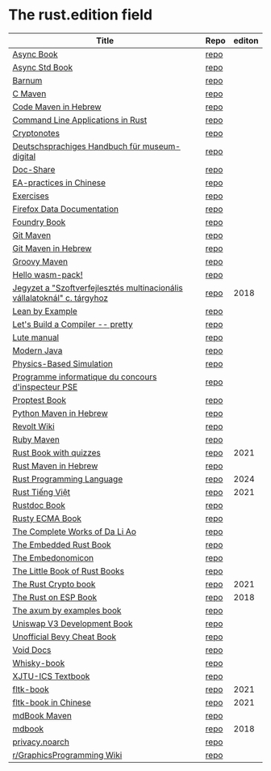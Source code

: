 # The rust.edition field

| Title | Repo | editon |
|-------|------|-------------|
| [Async Book](https://rust-lang.github.io/async-book/index.html) | [repo](https://github.com/rust-lang/async-book) |  | 
| [Async Std Book](https://book.async.rs/) | [repo](https://github.com/async-rs/async-std) |  | 
| [Barnum](https://stormasm.github.io/barnum/) | [repo](https://github.com/stormasm/barnum) |  | 
| [C Maven](https://c.code-maven.com/) | [repo](https://github.com/szabgab/c.code-maven.com) |  | 
| [Code Maven in Hebrew](https://he.code-maven.com/) | [repo](https://github.com/szabgab/he.code-maven.com) |  | 
| [Command Line Applications in Rust](https://rust-cli.github.io/book/index.html) | [repo](https://github.com/rust-cli/book) |  | 
| [Cryptonotes](https://crypto.erhant.me/) | [repo](https://github.com/erhant/crypto-notes) |  | 
| [Deutschsprachiges Handbuch für museum-digital](https://de.handbook.museum-digital.info/) | [repo](https://github.com/museum-digital/handbook-de) |  | 
| [Doc-Share](https://mr-addict.github.io/Doc-Share/) | [repo](https://github.com/mr-addict/doc-share) |  | 
| [EA-practices in Chinese]() | [repo](https://github.com/tonydeng/ea-practices) |  | 
| [Exercises](https://exercises.code-maven.com/) | [repo](https://github.com/szabgab/exercises.code-maven.com) |  | 
| [Firefox Data Documentation]() | [repo](https://github.com/mozilla/data-docs) |  | 
| [Foundry Book](https://book.getfoundry.sh/) | [repo](https://github.com/foundry-rs/book) |  | 
| [Git Maven](https://git.code-maven.com/) | [repo](https://github.com/szabgab/git.code-maven.com) |  | 
| [Git Maven in Hebrew](https://git-he.code-maven.com/) | [repo](https://github.com/szabgab/git-he.code-maven.com) |  | 
| [Groovy Maven](https://groovy.code-maven.com/) | [repo](https://github.com/szabgab/groovy.code-maven.com) |  | 
| [Hello wasm-pack!](https://rustwasm.github.io/wasm-pack/book/) | [repo](https://github.com/rustwasm/wasm-pack) |  | 
| [Jegyzet a "Szoftverfejlesztés multinacionális vállalatoknál" c. tárgyhoz](https://szfmv2021-osz.github.io/handout/) | [repo](https://github.com/pintergreg/handout) | 2018 | 
| [Lean by Example](https://lean-ja.github.io/lean-by-example/) | [repo](https://github.com/lean-ja/lean-by-example) |  | 
| [Let's Build a Compiler -- pretty](https://xmonader.github.io/letsbuildacompiler-pretty/) | [repo](https://github.com/xmonader/letsbuildacompiler-pretty) |  | 
| [Lute manual](https://luteorg.github.io/lute-manual/) | [repo](https://github.com/luteorg/lute-manual) |  | 
| [Modern Java](https://together-java.github.io/ModernJava/) | [repo](https://github.com/together-java/modernjava) |  | 
| [Physics-Based Simulation]() | [repo](https://github.com/phys-sim-book/mdbook-src) |  | 
| [Programme informatique du concours d'inspecteur PSE](https://mghrepo.github.io/pse-mdbook/) | [repo](https://github.com/mghrepo/pse-mdbook) |  | 
| [Proptest Book](https://altsysrq.github.io/proptest-book/intro.html) | [repo](https://github.com/proptest-rs/proptest) |  | 
| [Python Maven in Hebrew](https://python-he.code-maven.com/) | [repo](https://github.com/szabgab/python-he.code-maven.com) |  | 
| [Revolt Wiki](https://developers.revolt.chat/) | [repo](https://github.com/revoltchat/wiki) |  | 
| [Ruby Maven](https://ruby.code-maven.com/) | [repo](https://github.com/szabgab/ruby.code-maven.com) |  | 
| [Rust Book with quizzes](https://rust-book.cs.brown.edu/) | [repo](https://github.com/cognitive-engineering-lab/rust-book) | 2021 | 
| [Rust Maven in Hebrew](https://rust-he.code-maven.com/) | [repo](https://github.com/szabgab/rust-he.code-maven.com) |  | 
| [Rust Programming Language](https://doc.rust-lang.org/book/) | [repo](https://github.com/rust-lang/book) | 2024 | 
| [Rust Tiếng Việt](https://rust-tieng-viet.github.io/) | [repo](https://github.com/rust-tieng-viet/rust-tieng-viet.github.io) | 2021 | 
| [Rustdoc Book](https://doc.rust-lang.org/stable/rustdoc/) | [repo](https://github.com/rust-lang/rust) |  | 
| [Rusty ECMA Book](https://rusty-ecma.github.io/rusty-ecma-book/) | [repo](https://github.com/rusty-ecma/rusty-ecma-book) |  | 
| [The Complete Works of Da Li Ao](https://whatot.github.io/leeao/index.html) | [repo](https://github.com/whatot/leeao) |  | 
| [The Embedded Rust Book](https://docs.rust-embedded.org/book/index.html) | [repo](https://github.com/rust-embedded/book) |  | 
| [The Embedonomicon](https://docs.rust-embedded.org/embedonomicon/index.html) | [repo](https://github.com/rust-embedded/embedonomicon) |  | 
| [The Little Book of Rust Books](https://lborb.github.io/book/) | [repo](https://github.com/lborb/book) |  | 
| [The Rust Crypto book](https://rustcrypto.org/) | [repo](https://github.com/rustcrypto/book) | 2021 | 
| [The Rust on ESP Book](https://docs.esp-rs.org/book/) | [repo](https://github.com/esp-rs/book) | 2018 | 
| [The axum by examples book](https://axum.code-maven.com/) | [repo](https://github.com/szabgab/axum) |  | 
| [Uniswap V3 Development Book](https://uniswapv3book.com/) | [repo](https://github.com/jeiwan/uniswapv3-book) |  | 
| [Unofficial Bevy Cheat Book](https://bevy-cheatbook.github.io/) | [repo](https://github.com/bevy-cheatbook/bevy-cheatbook) |  | 
| [Void Docs](https://docs.voidlinux.org/) | [repo](https://github.com/void-linux/void-docs) |  | 
| [Whisky-book](https://docs.getwhisky.app/) | [repo](https://github.com/whisky-app/whisky-book) |  | 
| [XJTU-ICS Textbook](https://xjtu-ics.github.io/textbook/) | [repo](https://github.com/xjtu-ics/textbook) |  | 
| [fltk-book](https://fltk-rs.github.io/fltk-book/) | [repo](https://github.com/fltk-rs/fltk-book) | 2021 | 
| [fltk-book in Chinese](https://fltk.flatig.vip/) | [repo](https://github.com/flatigers/fltk-book-zh) | 2021 | 
| [mdBook Maven](https://mdbook.code-maven.com/) | [repo](https://github.com/szabgab/mdbook.code-maven.com) |  | 
| [mdbook](https://rust-lang.github.io/mdBook/) | [repo](https://github.com/rust-lang/mdbook) | 2018 | 
| [privacy.noarch](https://privacy.n0ar.ch/) | [repo](https://github.com/privacy-noarch/privacy) |  | 
| [r/GraphicsProgramming Wiki](https://cody-duncan.github.io/r-graphicsprogramming-wiki/) | [repo](https://github.com/cody-duncan/r-graphicsprogramming-wiki) |  | 
